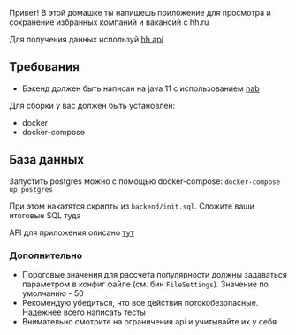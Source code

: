 Привет! В этой домашке ты напишешь приложение для просмотра и сохранение избранных компаний и вакансий с hh.ru

Для получения данных используй [hh api](https://github.com/hhru/api)

## Требования

* Бэкенд должен быть написан на java 11 с использованием [nab](https://github.com/hhru/nuts-and-bolts)

Для сборки у вас должен быть установлен:
* docker
* docker-compose

## База данных
Запустить postgres можно с помощью docker-compose:
`docker-compose up postgres`

При этом накатятся скрипты из `backend/init.sql`. Сложите ваши итоговые SQL туда

API для приложения описано [тут](api.md)

### Дополнительно

* Пороговые значения для рассчета популярности должны задаваться параметром в конфиг файле (см. бин `FileSettings`). Значение по умолчанию - 50
* Рекомендую убедиться, что все действия потокобезопасные. Надежнее всего написать тесты
* Внимательно смотрите на ограничения api и учитывайте их у себя
